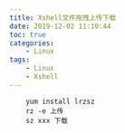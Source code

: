 ```yaml
---
title: Xshell文件拖拽上传下载
date: 2019-12-02 11:10:44
toc: true
categories: 
    - Linux
tags:
    - Linux
    - Xshell
---
```


```
    yum install lrzsz
    rz -e 上传
    sz xxx 下载
```
